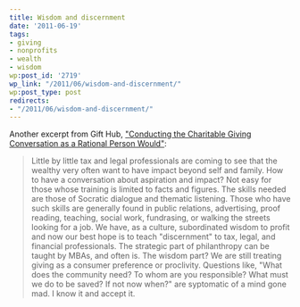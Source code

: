 ```yaml
---
title: Wisdom and discernment
date: '2011-06-19'
tags:
- giving
- nonprofits
- wealth
- wisdom
wp:post_id: '2719'
wp_link: "/2011/06/wisdom-and-discernment/"
wp:post_type: post
redirects:
- "/2011/06/wisdom-and-discernment/"
---
```


Another excerpt from Gift Hub, ["Conducting the Charitable Giving Conversation as a Rational Person Would"](http://www.gifthub.org/2011/06/by-besty-brill-and-ken-nopar-in-step-journal-directed-to-estate-planning-professionals-little-by-little-tax-and-legal-profe.html):

> Little by little tax and legal professionals are coming to see that the wealthy very often want to have impact beyond self and family. How to have a conversation about aspiration and impact? Not easy for those whose training is limited to facts and figures. The skills needed are those of Socratic dialogue and thematic listening. Those who have such skills are generally found in public relations, advertising, proof reading, teaching, social work, fundrasing, or walking the streets looking for a job. We have, as a culture, subordinated wisdom to profit and now our best hope is to teach "discernment" to tax, legal, and financial professionals. The strategic part of philanthropy can be taught by MBAs, and often is. The wisdom part? We are still treating giving as a consumer preference or proclivity. Questions like, "What does the community need? To whom are you responsible? What must we do to be saved? If not now when?" are syptomatic of a mind gone mad. I know it and accept it.

